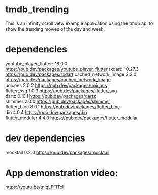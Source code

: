 # tmdb_trending
This is an infinity scroll view  example application using the tmdb api to show the trending movies of the day and week.

# dependencies

youtube_player_flutter: ^8.0.0 https://pub.dev/packages/youtube_player_flutter
rxdart: ^0.27.3 https://pub.dev/packages/rxdart
cached_network_image 3.2.0 https://pub.dev/packages/cached_network_image <br>
unicons 2.0.2 https://pub.dev/packages/unicons <br>
flutter_svg 1.0.3 https://pub.dev/packages/flutter_svg <br>
dartz 0.10.1 https://pub.dev/packages/dartz <br>
shimmer 2.0.0 https://pub.dev/packages/shimmer <br>
flutter_bloc 8.0.1 https://pub.dev/packages/flutter_bloc <br>
dio 4.0.4 https://pub.dev/packages/dio <br>
flutter_modular 4.4.0 https://pub.dev/packages/flutter_modular <br>

# dev dependencies

mocktail 0.2.0 https://pub.dev/packages/mocktail

# App demonstration video:

https://youtu.be/tniqLFFITcI
